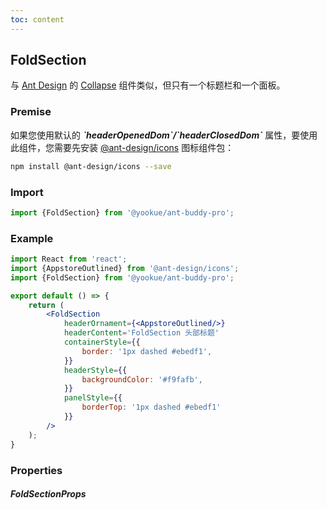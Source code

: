 ```yaml
---
toc: content
---
```


## FoldSection

与 [Ant Design](https://ant.design/) 的 [Collapse](https://4x.ant.design/components/collapse/) 组件类似，但只有一个标题栏和一个面板。

### Premise

<Alert type='info'>
  如果您使用默认的 <b><i>`headerOpenedDom`/`headerClosedDom`</i></b> 属性，要使用此组件，您需要先安装 <a href='https://github.com/ant-design/ant-design-icons' target='_blank'>@ant-design/icons</a> 图标组件包：
</Alert>

```bash
npm install @ant-design/icons --save
```

### Import

```jsx | pure
import {FoldSection} from '@yookue/ant-buddy-pro';
```

### Example

```jsx
import React from 'react';
import {AppstoreOutlined} from '@ant-design/icons';
import {FoldSection} from '@yookue/ant-buddy-pro';

export default () => {
    return (
        <FoldSection
            headerOrnament={<AppstoreOutlined/>}
            headerContent='FoldSection 头部标题'
            containerStyle={{
                border: '1px dashed #ebedf1',
            }}
            headerStyle={{
                backgroundColor: '#f9fafb',
            }}
            panelStyle={{
                borderTop: '1px dashed #ebedf1'
            }}
        />
    );
}
```

### Properties

##### FoldSectionProps

<API src="@/layout/FoldSection/index.tsx" hideTitle></API>
